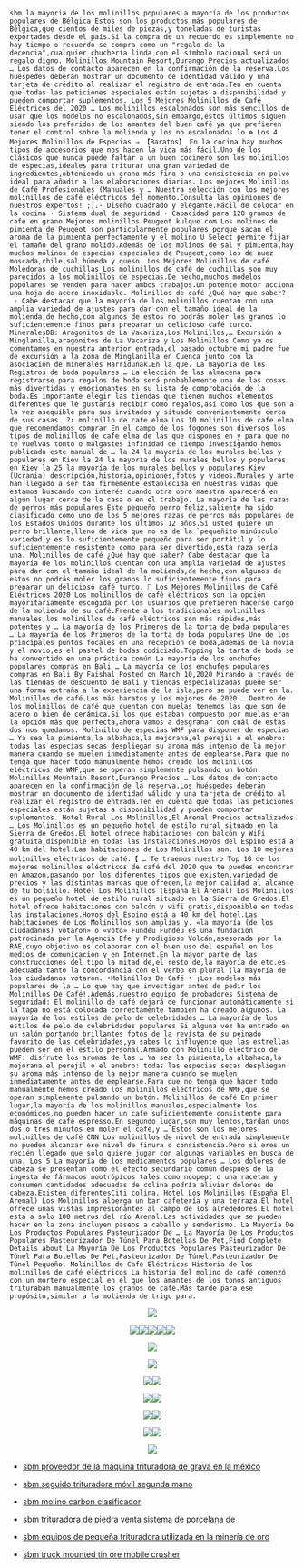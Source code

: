 
```
sbm la mayoria de los molinillos popularesLa mayoría de los productos populares de Bélgica Estos son los productos más populares de Bélgica,que cientos de miles de piezas,y toneladas de turistas exportados desde el país.Si la compra de un recuerdo es simplemente no hay tiempo o recuerdo se compra como un "regalo de la decencia",cualquier chuchería linda con el símbolo nacional será un regalo digno. Molinillos Mountain Resort,Durango Precios actualizados … Los datos de contacto aparecen en la confirmación de la reserva.Los huéspedes deberán mostrar un documento de identidad válido y una tarjeta de crédito al realizar el registro de entrada.Ten en cuenta que todas las peticiones especiales están sujetas a disponibilidad y pueden comportar suplementos. Los 5 Mejores Molinillos de Café Eléctricos del 2020 … Los molinillos escalonados son más sencillos de usar que los modelos no escalonados,sin embargo,éstos últimos siguen siendo los preferidos de los amantes del buen café ya que prefieren tener el control sobre la molienda y los no escalonados lo ⊛ Los 4 Mejores Molinillos de Especias ⇒ 【Baratos】 En la cocina hay muchos tipos de accesorios que nos hacen la vida más fácil.Uno de los clásicos que nunca puede faltar a un buen cocinero son los molinillos de especias,ideales para triturar una gran variedad de ingredientes,obteniendo un grano más fino o una consistencia en polvo ideal para añadir a las elaboraciones diarias. Los mejores Molinillos de Café Profesionales (Manuales y … Nuestra selección con los mejores molinillos de café eléctricos del momento.Consulta las opiniones de nuestros expertos! ;).· Diseño cuadrado y elegante.Fácil de colocar en la cocina · Sistema dual de seguridad · Capacidad para 120 gramos de café en grano Mejores molinillos Peugeot kulque.com Los molinos de pimienta de Peugeot son particularmente populares porque sacan el aroma de la pimienta perfectamente y el molino U Select permite fijar el tamaño del grano molido.Además de los molinos de sal y pimienta,hay muchos molinos de especias especiales de Peugeot,como los de nuez moscada,chile,sal húmeda y queso. Los Mejores Molinillos de café Moledoras de cuchillas Los molinillos de café de cuchillas son muy parecidos a los molinillos de especias.De hecho,muchos modelos populares se venden para hacer ambos trabajos.Un potente motor acciona una hoja de acero inoxidable. Molinillos de café ¿Qué hay que saber?  · Cabe destacar que la mayoría de los molinillos cuentan con una amplia variedad de ajustes para dar con el tamaño ideal de la molienda,de hecho,con algunos de estos no podrás moler los granos lo suficientemente finos para preparar un delicioso café turco. MineralesDB: Aragonitos de La Vacariza,Los Molinillos,… Excursión a Minglanilla,aragonitos de La Vacariza y Los Molinillos Como ya os comentamos en nuestra anterior entrada,el pasado octubre mi padre fue de excursión a la zona de Minglanilla en Cuenca junto con la asociación de minerales Harridunak.En la que. La mayoría de los Registros de boda populares … La elección de las almacena para registrarse para regalos de boda será probablemente una de las cosas más divertidas y emocionantes en su lista de comprobación de la boda.Es importante elegir las tiendas que tienen muchos elementos diferentes que le gustaría recibir como regalos,así como los que son a la vez asequible para sus invitados y situado convenientemente cerca de sus casas. ?⬆️ molinillo de cafe elma Los 10 molinillos de cafe elma que recomendamos comprar En el campo de los fogones son diversos los tipos de molinillos de cafe elma de las que dispones en y para que no te vuelvas tonto o malgastes infinidad de tiempo investigando hemos publicado este manual de … la 24 la mayoría de los murales bellos y populares en Kiev la 24 la mayoría de los murales bellos y populares en Kiev la 25 la mayoría de los murales bellos y populares Kiev (Ucrania) descripción,historia,opiniones,fotos y videos.Murales y arte han llegado a ser tan firmemente establecida en nuestras vidas que estamos buscando con interés cuando otra obra maestra aparecerá en algún lugar cerca de la casa o en el trabajo. La mayoría de las razas de perros más populares Este pequeño perro feliz,saliente ha sido clasificado como uno de los 5 mejores razas de perros más populares de los Estados Unidos durante los últimos 12 años.Si usted quiere un perro brillante,lleno de vida que no es de la `pequeñito minúsculo` variedad,y es lo suficientemente pequeño para ser portátil y lo suficientemente resistente como para ser divertido,esta raza sería una. Molinillos de café ¿Qué hay que saber? Cabe destacar que la mayoría de los molinillos cuentan con una amplia variedad de ajustes para dar con el tamaño ideal de la molienda,de hecho,con algunos de estos no podrás moler los granos lo suficientemente finos para preparar un delicioso café turco. 🥇 Los Mejores Molinillos de Café Eléctricos 2020 Los molinillos de café eléctricos son la opción mayoritariamente escogida por los usuarios que prefieren hacerse cargo de la molienda de su café.Frente a los tradicionales molinillos manuales,los molinillos de café eléctricos son más rápidos,más potentes,y … La mayoría de los Primeros de la torta de boda populares … La mayoría de los Primeros de la torta de boda populares Uno de los principales puntos focales en una recepción de boda,además de la novia y el novio,es el pastel de bodas codiciado.Topping la tarta de boda se ha convertido en una práctica común La mayoría de los enchufes populares compras en Bali … La mayoría de los enchufes populares compras en Bali By Faishal Posted on March 10,2020 Mirando a través de las tiendas de descuento de Bali y tiendas especializadas puede ser una forma extraña a la experiencia de la isla,pero se puede ver en la. Molinillos de café.Los más baratos y los mejores de 2020 … Dentro de los molinillos de café que cuentan con muelas tenemos las que son de acero o bien de cerámica.Si los que estaban compuesto por muelas eran la opción más que perfecta,ahora vamos a desgranar con cuál de estas dos nos quedamos. Molinillo de especias WMF para disponer de especias … Ya sea la pimienta,la albahaca,la mejorana,el perejil o el enebro: todas las especias secas despliegan su aroma más intenso de la mejor manera cuando se muelen inmediatamente antes de emplearse.Para que no tenga que hacer todo manualmente hemos creado los molinillos eléctricos de WMF,que se operan simplemente pulsando un botón. Molinillos Mountain Resort,Durango Precios … Los datos de contacto aparecen en la confirmación de la reserva.Los huéspedes deberán mostrar un documento de identidad válido y una tarjeta de crédito al realizar el registro de entrada.Ten en cuenta que todas las peticiones especiales están sujetas a disponibilidad y pueden comportar suplementos. Hotel Rural Los Molinillos,El Arenal Precios actualizados … Los Molinillos es un pequeño hotel de estilo rural situado en la Sierra de Gredos.El hotel ofrece habitaciones con balcón y WiFi gratuita,disponible en todas las instalaciones.Hoyos del Espino está a 40 km del hotel.Las habitaciones de Los Molinillos son. Los 10 mejores molinillos eléctricos de café.【 … Te traemos nuestro Top 10 de los mejores molinillos eléctricos de café del 2020 que te puedes encontrar en Amazon,pasando por los diferentes tipos que existen,variedad de precios y las distintas marcas que ofrecen,la mejor calidad al alcance de tu bolsillo. Hotel Los Molinillos (España El Arenal) Los Molinillos es un pequeño hotel de estilo rural situado en la Sierra de Gredos.El hotel ofrece habitaciones con balcón y wifi gratis,disponible en todas las instalaciones.Hoyos del Espino está a 40 km del hotel.Las habitaciones de Los Molinillos son amplias y. «la mayoría (de los ciudadanos) votaron» o «votó» Fundéu Fundéu es una fundación patrocinada por la Agencia Efe y Prodigioso Volcán,asesorada por la RAE,cuyo objetivo es colaborar con el buen uso del español en los medios de comunicación y en Internet.En la mayor parte de las construcciones del tipo la mitad de,el resto de,la mayoría de,etc.es adecuada tanto la concordancia con el verbo en plural (la mayoría de los ciudadanos votaron. •Molinillos De Café • ¡Los modelos más populares de la … Lo que hay que investigar antes de pedir los Molinillos De Café!.Además,nuestro equipo de probadores Sistema de seguridad: El molinillo de café dejará de funcionar automáticamente si la tapa no está colocada correctamente también ha creado algunos. La mayoría de los estilos de pelo de celebridades … La mayoría de los estilos de pelo de celebridades populares Si alguna vez ha entrado en un salón portando brillantes fotos de la revista de su peinado favorito de las celebridades,ya sabes lo influyente que las estrellas pueden ser en el estilo personal.Armado con Molinillo eléctrico de WMF: disfrute los aromas de las … Ya sea la pimienta,la albahaca,la mejorana,el perejil o el enebro: todas las especias secas despliegan su aroma más intenso de la mejor manera cuando se muelen inmediatamente antes de emplearse.Para que no tenga que hacer todo manualmente hemos creado los molinillos eléctricos de WMF,que se operan simplemente pulsando un botón. Molinillos de café En primer lugar,la mayoría de los molinillos manuales,especialmente los económicos,no pueden hacer un cafe suficientemente consistente para máquinas de café espresso.En segundo lugar,son muy lentos,tardan unos dos o tres minutos en moler el café,y … Estos son los mejores molinillos de café CNN Los molinillos de nivel de entrada simplemente no pueden alcanzar ese nivel de finura o consistencia.Pero si eres un recién llegado que solo quiere jugar con algunas variables en busca de una. Los 5 La mayoría de los medicamentos populares … Los dolores de cabeza se presentan como el efecto secundario común después de la ingesta de fármacos nootrópicos tales como noopept o una racetam y consumen cantidades adecuadas de colina podría aliviar dolores de cabeza.Existen diferentesCiti colina. Hotel Los Molinillos (España El Arenal) Los Molinillos alberga un bar cafetería y una terraza.El hotel ofrece unas vistas impresionantes al campo de los alrededores.El hotel está a solo 100 metros del río Arenal.Las actividades que se pueden hacer en la zona incluyen paseos a caballo y senderismo. La Mayoría De Los Productos Populares Pasteurizador De … La Mayoría De Los Productos Populares Pasteurizador De Túnel Para Botellas De Pet,Find Complete Details about La Mayoría De Los Productos Populares Pasteurizador De Túnel Para Botellas De Pet,Pasteurizador De Túnel,Pasteurizador De Túnel Pequeño. Molinillos de Café Eléctricos Historia de los molinillos de café eléctricos La historia del molino de café comenzó con un mortero especial en el que los amantes de los tonos antiguos trituraban manualmente los granos de café.Más tarde para ese propósito,similar a la molienda de trigo para. 
```

<div align="center">

<a href="https://es-crusher.shibang-china.com/github&k=sbm+la+mayoria+de+los+molinillos+populares"><img src="https://static.shibang-china.com/es/crusher/logo.jpg"></a>

<a href="https://es-crusher.shibang-china.com/github&k=sbm+la+mayoria+de+los+molinillos+populares"><img src="https://static.shibang-china.com/es/crusher/index.jpg"></a><a href="https://es-crusher.shibang-china.com/material.htmlgithub&k=sbm+la+mayoria+de+los+molinillos+populares"><img src="https://static.shibang-china.com/es/crusher/material.jpg"></a><a href="https://es-crusher.shibang-china.com/application.htmlgithub&k=sbm+la+mayoria+de+los+molinillos+populares"><img src="https://static.shibang-china.com/es/crusher/application.jpg"></a><a href="https://es-crusher.shibang-china.com/aboutus.htmlgithub&k=sbm+la+mayoria+de+los+molinillos+populares"><img src="https://static.shibang-china.com/es/crusher/aboutus.jpg"></a><a href="https://es-crusher.shibang-china.com/contact.htmlgithub&k=sbm+la+mayoria+de+los+molinillos+populares"><img src="https://static.shibang-china.com/es/crusher/contact.jpg"></a>

<a href="https://es-crusher.shibang-china.com/github&k=sbm+la+mayoria+de+los+molinillos+populares"><img src="https://static.shibang-china.com/es/crusher/banner.jpg"></a>

<a href="https://swt.shibang-china.com/github&k=sbm+la+mayoria+de+los+molinillos+populares"><img src="https://static.shibang-china.com/es/crusher/text.jpg"></a>

<a href="https://swt.shibang-china.com/github&k=sbm+la+mayoria+de+los+molinillos+populares"><img src="https://static.shibang-china.com/es/crusher/chat.jpg"></a><a href="https://es-crusher.shibang-china.com/contact.htmlgithub&k=sbm+la+mayoria+de+los+molinillos+populares"><img src="https://static.shibang-china.com/es/crusher/message.jpg"></a>

<a href="https://es-crusher.shibang-china.com/products/pe.htmlgithub&k=sbm+la+mayoria+de+los+molinillos+populares"><img src="https://static.shibang-china.com/es/crusher/pe.jpg"></a><a href="https://es-crusher.shibang-china.com/products/pf.htmlgithub&k=sbm+la+mayoria+de+los+molinillos+populares"><img src="https://static.shibang-china.com/es/crusher/pf.jpg"></a>

<a href="https://es-crusher.shibang-china.com/products/hpt.htmlgithub&k=sbm+la+mayoria+de+los+molinillos+populares"><img src="https://static.shibang-china.com/es/crusher/hpt.jpg"></a><a href="https://es-crusher.shibang-china.com/products/vsi.htmlgithub&k=sbm+la+mayoria+de+los+molinillos+populares"><img src="https://static.shibang-china.com/es/crusher/vsi.jpg"></a>

<a href="https://es-crusher.shibang-china.com/products/klv.htmlgithub&k=sbm+la+mayoria+de+los+molinillos+populares"><img src="https://static.shibang-china.com/es/crusher/klv.jpg"></a><a href="https://es-crusher.shibang-china.com/products/portable.htmlgithub&k=sbm+la+mayoria+de+los+molinillos+populares"><img src="https://static.shibang-china.com/es/crusher/portable.jpg"></a>

<a href="https://swt.shibang-china.com/github&k=sbm+la+mayoria+de+los+molinillos+populares"><img src="https://static.shibang-china.com/es/crusher/case.jpg"></a>

</div>


* [sbm proveedor de la máquina trituradora de grava en la méxico](sbm%20proveedor%20de%20la%20m%C3%A1quina%20trituradora%20de%20grava%20en%20la%20m%C3%A9xico.md)

* [sbm seguido trituradora móvil segunda mano](sbm%20seguido%20trituradora%20m%C3%B3vil%20segunda%20mano.md)

* [sbm molino carbon clasificador](sbm%20molino%20carbon%20clasificador.md)

* [sbm trituradora de piedra venta sistema de porcelana de](sbm%20trituradora%20de%20piedra%20venta%20sistema%20de%20porcelana%20de.md)

* [sbm equipos de pequeña trituradora utilizada en la minería de oro](sbm%20equipos%20de%20peque%C3%B1a%20trituradora%20utilizada%20en%20la%20miner%C3%ADa%20de%20oro.md)

* [sbm truck mounted tin ore mobile crusher](sbm%20truck%20mounted%20tin%20ore%20mobile%20crusher.md)